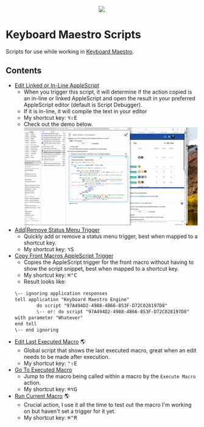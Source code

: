 <p align="center">
<img src="https://www.stairways.com/img/keyboardmaestro-256.png">
</p>

# Keyboard Maestro Scripts

Scripts for use while working in [Keyboard Maestro](https://www.keyboardmaestro.com/).

## Contents

- [Edit Linked or In-Line AppleScript](./Edit-Linked-or-In-Line-AppleScript.applescript)
  - When you trigger this script, it will determine if the action copied is an
    in-line or linked AppleScript and open the result in your preferred AppleScript
    editor (default is Script Debugger).
  - If it is in-line, it will compile the text in your editor
  - My shortcut key: <kbd>⌥</kbd><kbd>⇧</kbd><kbd>E</kbd>
  - Check out the demo below.
    ![demo](../imgs/km-editscript.gif)
- [Add|Remove Status Menu Trigger](./Add|Remove-Status-Menu-Trigger)
    - Quickly add or remove a status menu trigger, best when mapped to a shortcut key.
    - My shortcut key: <kbd>⌥</kbd><kbd>S</kbd>
- [Copy Front Macros AppleScript Trigger](./Copy-Front-Macros-AppleScript-Trigger.applescript)
    - Copies the AppleScript trigger for the front macro without having to show the script snippet, best when mapped to a shortcut key.
    - My shortcut key: <kbd>⌘</kbd><kbd>⌃</kbd><kbd>C</kbd>
    - Result looks like:
    ```AppleScript
    \-- ignoring application responses
    tell application "Keyboard Maestro Engine"
            do script "97A494D2-4988-4B66-853F-D72C028197D8"
            \-- or: do script "97A494D2-4988-4B66-853F-D72C028197D8" with parameter "Whatever"
    end tell
    \-- end ignoring
    ```
- [Edit Last Executed Macro](./Edit-Last-Executed-Macro.applescript) :earth_americas:
    - Global script that shows the last executed macro, great when an edit needs to be made after execution.
    - My shortcut key: <kbd>⌃</kbd><kbd>⇧</kbd><kbd>E</kbd>
- [Go To Executed Macro](./Go-To-Executed-Macro.applescript)
    - Jump to the macro being called within a macro by the `Execute Macro` action.
    - My shortcut key: <kbd>⌘</kbd><kbd>⌥</kbd><kbd>G</kbd>
- [Run Current Macro](./Run-Current-Macro.applescript) :earth_americas:
    - Crucial action, I use it all the time to test out the macro I'm working on but haven't set a trigger for it yet.
    - My shortcut key: <kbd>⌘</kbd><kbd>⌃</kbd><kbd>R</kbd>
